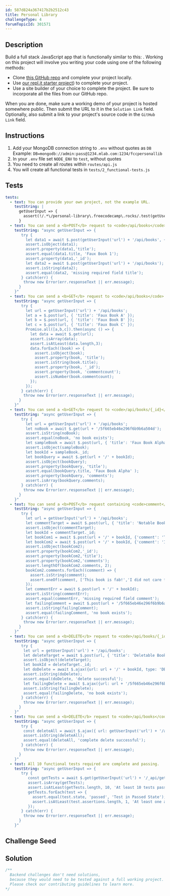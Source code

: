 ```yaml
---
id: 587d824a367417b2b2512c43
title: Personal Library
challengeType: 4
forumTopicId: 301571
---
```


## Description
<section id='description'>

Build a full stack JavaScript app that is functionally similar to this: <a href='https://personal-library.freecodecamp.rocks/' target='_blank'></a>.
Working on this project will involve you writing your code using one of the following methods:

- Clone <a href='https://github.com/freeCodeCamp/boilerplate-personal-library' target='_blank'>this GitHub repo</a> and complete your project locally.
- Use <a href='https://repl.it/github/freeCodeCamp/boilerplate-personal-library' target='_blank'>our repl.it starter project</a>) to complete your project.
- Use a site builder of your choice to complete the project. Be sure to incorporate all the files from our GitHub repo.

When you are done, make sure a working demo of your project is hosted somewhere public. Then submit the URL to it in the `Solution Link` field. Optionally, also submit a link to your project's source code in the `GitHub Link` field.

</section>

## Instructions
<section id='instructions'>

1. Add your MongoDB connection string to `.env` without quotes as `DB`  
   Example: `DB=mongodb://admin:pass@1234.mlab.com:1234/fccpersonallib`
2. In your `.env` file set `NODE_ENV` to `test`, without quotes
3. You need to create all routes within `routes/api.js`
4. You will create all functional tests in `tests/2_functional-tests.js`

</section>

## Tests
<section id='tests'>

```yml
tests:
  - text: You can provide your own project, not the example URL.
    testString: |
      getUserInput => {
        assert(!/.*\/personal-library\.freecodecamp\.rocks/.test(getUserInput('url')));
      }
  - text: You can send a <b>POST</b> request to <code>/api/books</code> with <code>title</code> as part of the form data to add a book.  The returned response will be an object with the <code>title</code> and a unique <code>_id</code> as keys.  If <code>title</code> is not included in the request, the returned response should be the string <code>missing required field title</code>.
    testString: "async getUserInput => {
       try {
         let data1 = await $.post(getUserInput('url') + '/api/books', { 'title': 'Faux Book 1' });
         assert.isObject(data1);
         assert.property(data1,'title');
         assert.equal(data1.title, 'Faux Book 1');
         assert.property(data1,'_id');
         let data2 = await $.post(getUserInput('url') + '/api/books');
         assert.isString(data2);
         assert.equal(data2, 'missing required field title');
       } catch(err) {
        throw new Error(err.responseText || err.message);
      }
    }"
  - text: You can send a <b>GET</b> request to <code>/api/books</code> and receive a JSON response representing all the books. The JSON response will be an array of objects with each object (book) containing <code>title</code>, <code>_id</code>, and <code>commentcount</code> properties.
    testString: "async getUserInput => {
       try {
         let url = getUserInput('url') + '/api/books';
         let a = $.post(url, { 'title': 'Faux Book A' });
         let b = $.post(url, { 'title': 'Faux Book B' });
         let c = $.post(url, { 'title': 'Faux Book C' });
         Promise.all([a,b,c]).then(async () => {
           let data = await $.get(url);
           assert.isArray(data);
           assert.isAtLeast(data.length,3);
           data.forEach((book) => {
             assert.isObject(book);
             assert.property(book, 'title');
             assert.isString(book.title);
             assert.property(book, '_id');
             assert.property(book, 'commentcount');
             assert.isNumber(book.commentcount);
           });
         });
       } catch(err) {
        throw new Error(err.responseText || err.message);
      }
    }"
  - text: You can send a <b>GET</b> request to <code>/api/books/{_id}</code> to retrieve a single object of a book containing the properties <code>title</code>, <code>_id</code>, and a <code>comments</code> array (empty array if no comments present). If no book is found, return the string <code>no book exists</code>.
    testString: "async getUserInput => {
       try {
         let url = getUserInput('url') + '/api/books';
         let noBook = await $.get(url + '/5f665eb46e296f6b9b6a504d');
         assert.isString(noBook);
         assert.equal(noBook, 'no book exists');
         let sampleBook = await $.post(url, { 'title': 'Faux Book Alpha' });
         assert.isObject(sampleBook);
         let bookId = sampleBook._id;
         let bookQuery = await $.get(url + '/' + bookId);
         assert.isObject(bookQuery);
         assert.property(bookQuery, 'title');
         assert.equal(bookQuery.title, 'Faux Book Alpha' );
         assert.property(bookQuery, 'comments');
         assert.isArray(bookQuery.comments);
       } catch(err) {
        throw new Error(err.responseText || err.message);
      }
    }"
  - text: You can send a <b>POST</b> request containing <code>comment</code> as the form body data to <code>/api/books/{_id}</code> to add a comment to a book. The returned response will be the books object similar to <b>GET</b> <code>/api/books/{_id}</code> request in an earlier test. If <code>comment</code> is not included in the request, return the string <code>missing required field comment</code>`. If no book is found, return the string <code>no book exists</code>.
    testString: "async getUserInput => {
       try {
         let url = getUserInput('url') + '/api/books';       
         let commentTarget = await $.post(url, { 'title': 'Notable Book' });
         assert.isObject(commentTarget);
         let bookId = commentTarget._id;
         let bookCom1 = await $.post(url + '/' + bookId, {'comment': 'This book is fab!'});
         let bookCom2 = await $.post(url + '/' + bookId, {'comment': 'I did not care for it'});
         assert.isObject(bookCom2);
         assert.property(bookCom2,'_id');
         assert.property(bookCom2,'title');
         assert.property(bookCom2,'comments');
         assert.lengthOf(bookCom2.comments, 2);
         bookCom2.comments.forEach((comment) => {
           assert.isString(comment);
           assert.oneOf(comment, ['This book is fab!','I did not care for it']);
         });     
         let commentErr = await $.post(url + '/' + bookId);
         assert.isString(commentErr);
         assert.equal(commentErr, 'missing required field comment');
         let failingComment = await $.post(url + '/5f665eb46e296f6b9b6a504d', { 'comment': 'Never Seen Comment' });
         assert.isString(failingComment);
         assert.equal(failingComment, 'no book exists');
       } catch(err) {
        throw new Error(err.responseText || err.message);
      }
    }"
  - text: You can send a <b>DELETE</b> request to <code>/api/books/{_id}</code> to delete a book from the collection. The returned response will be the string <code>delete successful</code> if successful. If no book is found, return the string <code>no book exists</code>.
    testString: "async getUserInput => {
       try {
        let url = getUserInput('url') + '/api/books';
        let deleteTarget = await $.post(url, { 'title': 'Deletable Book' });
        assert.isObject(deleteTarget);
        let bookId = deleteTarget._id;
        let doDelete = await $.ajax({url: url + '/' + bookId, type: 'DELETE'});
        assert.isString(doDelete);
        assert.equal(doDelete, 'delete successful');
        let failingDelete = await $.ajax({url: url + '/5f665eb46e296f6b9b6a504d', type: 'DELETE'});
        assert.isString(failingDelete);
        assert.equal(failingDelete, 'no book exists');
       } catch(err) {
        throw new Error(err.responseText || err.message);
      }
    }"
  - text: You can send a <b>DELETE</b> request to <code>/api/books</code> to delete all books in the database. The returned response will be the string <code>'complete delete successful</code> if successful.
    testString: "async getUserInput => {
       try {
        const deleteAll = await $.ajax({ url: getUserInput('url') + '/api/books', type: 'DELETE' });
        assert.isString(deleteAll);
        assert.equal(deleteAll, 'complete delete successful');
       } catch(err) {
        throw new Error(err.responseText || err.message);
      }
    }"
  - text: All 10 functional tests required are complete and passing.
    testString: "async getUserInput => {
       try {
          const getTests = await $.get(getUserInput('url') + '/_api/get-tests' );
          assert.isArray(getTests);
          assert.isAtLeast(getTests.length, 10, 'At least 10 tests passed');
          getTests.forEach(test => {
            assert.equal(test.state, 'passed', 'Test in Passed State');
            assert.isAtLeast(test.assertions.length, 1, 'At least one assertion per test');
          });
       } catch(err) {
        throw new Error(err.responseText || err.message);
      }
    }"
```

</section>

## Challenge Seed
<section id='challengeSeed'>

</section>

## Solution
<section id='solution'>

```js
/**
  Backend challenges don't need solutions, 
  because they would need to be tested against a full working project. 
  Please check our contributing guidelines to learn more.
*/
```

</section>
